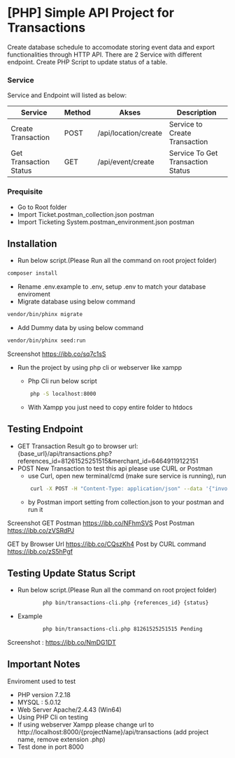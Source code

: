 # [PHP] Simple API Project for Transactions
 Create database schedule to accomodate storing event data and export functionalities through HTTP API. There are 2 Service with different endpoint.
 Create PHP Script to update status of a table. 

### Service

Service and Endpoint will listed as below:

| Service | Method |Akses | Description
| ------ | ------ | ------ | -----
| Create Transaction | POST | /api/location/create | Service to Create Transaction
| Get Transaction Status| GET | /api/event/create | Service To Get Transaction Status 

### Prequisite
- Go to Root folder
- Import Ticket.postman_collection.json postman
- Import Ticketing System.postman_environment.json postman

## Installation
- Run below script.(Please Run all the command on root project folder)
```sh
composer install
```

- Rename .env.example to .env, setup .env to match your database enviroment
- Migrate database using below command
```sh
vendor/bin/phinx migrate 
```

- Add Dummy data by using below command
```sh
vendor/bin/phinx seed:run 
```
Screenshot https://ibb.co/sq7c1sS

- Run the project by using php cli or webserver like xampp
	- Php Cli run below script
	```sh
		php -S localhost:8000 
	```

	- With Xampp you just need to copy entire folder to htdocs


## Testing Endpoint
- GET Transaction Result go to browser url: {base_url}/api/transactions.php?references_id=81261525251515&merchant_id=64649119122151
- POST New Transaction	to test this api please use CURL or Postman
	- use Curl, open new terminal/cmd (make sure service is running), run
	```sh
		curl -X POST -H "Content-Type: application/json" --data '{"invoice_id" : "AJHSY13I100121","item_name"  : "MI 10 PRO","amount"     : "12000000","payment_type":"Virtual Account","customer_name": "Post Bro","merchant_id" : "77181001JSGSS"}' http://localhost:8000/api/transactions.php
	```
	- by Postman
		import setting from collection.json to your postman and run it

Screenshot 
GET Postman https://ibb.co/NFhmSVS
Post Postman https://ibb.co/zVSRdPJ

GET by Browser Url https://ibb.co/CQszKh4
Post by CURL command  https://ibb.co/zS5hPgf

## Testing Update Status Script
- Run below script.(Please Run all the command on root project folder)
	```sh
			php bin/transactions-cli.php {references_id} {status}
	```
- Example
	```sh
			php bin/transactions-cli.php 81261525251515 Pending
	```

Screenshot : https://ibb.co/NmDG1DT


## Important Notes
Enviroment used to test
- PHP version 7.2.18
- MYSQL : 5.0.12
- Web Server Apache/2.4.43 (Win64) 
- Using PHP Cli on testing
- If using webserver Xampp please change url to http://localhost:8000/{projectName}/api/transactions (add project name, remove extension .php)
- Test done in port 8000